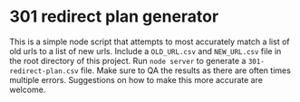 # 301 redirect plan generator

This is a simple node script that attempts to most accurately match a list of old urls to a list of new urls. Include a `OLD_URL.csv` and `NEW_URL.csv` file in the root directory of this project. Run `node server` to generate a `301-redirect-plan.csv` file. Make sure to QA the results as there are often times multiple errors. Suggestions on how to make this more accurate are welcome.
